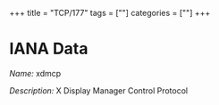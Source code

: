 +++
title = "TCP/177"
tags = [""]
categories = [""]
+++

# IANA Data

_Name:_ xdmcp

_Description:_ X Display Manager Control Protocol

